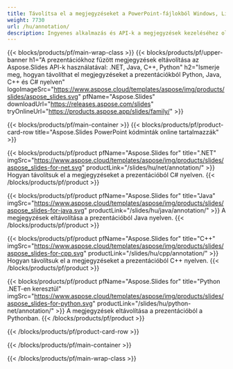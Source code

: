 ```yaml
---
title: Távolítsa el a megjegyzéseket a PowerPoint-fájlokból Windows, Linux és macOS rendszeren
weight: 7730
url: /hu/annotation/
description: Ingyenes alkalmazás és API-k a megjegyzések kezeléséhez olyan PowerPoint-fájlokon, mint a PPT, PPTX, PPS, POT, PPSX, PPTM, PPSM, POTX, POTM és ODP
---
```


{{< blocks/products/pf/main-wrap-class >}}
{{< blocks/products/pf/upper-banner h1="A prezentációkhoz fűzött megjegyzések eltávolítása az Aspose.Slides API-k használatával: .NET, Java, C++, Python" h2="Ismerje meg, hogyan távolíthat el megjegyzéseket a prezentációkból Python, Java, C++ és C# nyelven" logoImageSrc="https://www.aspose.cloud/templates/aspose/img/products/slides/aspose_slides.svg" pfName="Aspose.Slides" downloadUrl="https://releases.aspose.com/slides" tryOnlineUrl="https://products.aspose.app/slides/family/" >}}

{{< blocks/products/pf/main-container >}}
{{< blocks/products/pf/product-card-row title="Aspose.Slides PowerPoint kódminták online tartalmazzák" >}}

{{< blocks/products/pf/product pfName="Aspose.Slides for" title=".NET" imgSrc="https://www.aspose.cloud/templates/aspose/img/products/slides/aspose_slides-for-net.svg" productLink="/slides/hu/net/annotation/" >}}
Hogyan távolítsuk el a megjegyzéseket a prezentációból C# nyelven.
{{< /blocks/products/pf/product >}}

{{< blocks/products/pf/product pfName="Aspose.Slides for" title="Java" imgSrc="https://www.aspose.cloud/templates/aspose/img/products/slides/aspose_slides-for-java.svg" productLink="/slides/hu/java/annotation/" >}}
A megjegyzések eltávolítása a prezentációból Java nyelven.
{{< /blocks/products/pf/product >}}

{{< blocks/products/pf/product pfName="Aspose.Slides for" title="C++" imgSrc="https://www.aspose.cloud/templates/aspose/img/products/slides/aspose_slides-for-cpp.svg" productLink="/slides/hu/cpp/annotation/" >}}
Hogyan távolítsuk el a megjegyzéseket a prezentációból C++ nyelven.
{{< /blocks/products/pf/product >}}

{{< blocks/products/pf/product pfName="Aspose.Slides for" title="Python .NET-en keresztül" imgSrc="https://www.aspose.cloud/templates/aspose/img/products/slides/aspose_slides-for-python.svg" productLink="/slides/hu/python-net/annotation/" >}}
A megjegyzések eltávolítása a prezentációból a Pythonban.
{{< /blocks/products/pf/product >}}

{{< /blocks/products/pf/product-card-row >}}

{{< /blocks/products/pf/main-container >}}

{{< /blocks/products/pf/main-wrap-class >}}